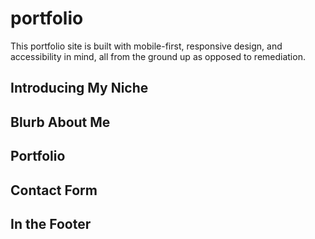 # portfolio

This portfolio site is built with mobile-first, responsive design, and accessibility in mind, all from the ground up as opposed to remediation.

## Introducing My Niche

## Blurb About Me

## Portfolio

## Contact Form

## In the Footer